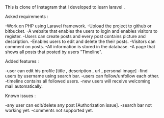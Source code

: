 This is clone of Instagram that I developed to learn laravel .

Asked requirements :

-Work on PHP using Laravel framework.
-Upload the project to github or bitbucket.
-A website that enables the users to login and enables visitors to register.
-Users can create posts and every post contains picture and description.
-Enables users to edit and delete the their posts.
-Visitors can comment on posts.
-All information is stored in the database.
-A page that shows all posts that posted by users "Timeline".

Added features :

-user can edit his profile [title , description , url , personal image]
-find users by username using search bar.
-users can follow/unfollow each other.
-timeline contains all followed users.
-new users will receive welcoming mail automatically.

Known issues :

-any user can edit/delete any post [Authorization issue].
-search bar not working yet.
-comments not supported yet.
